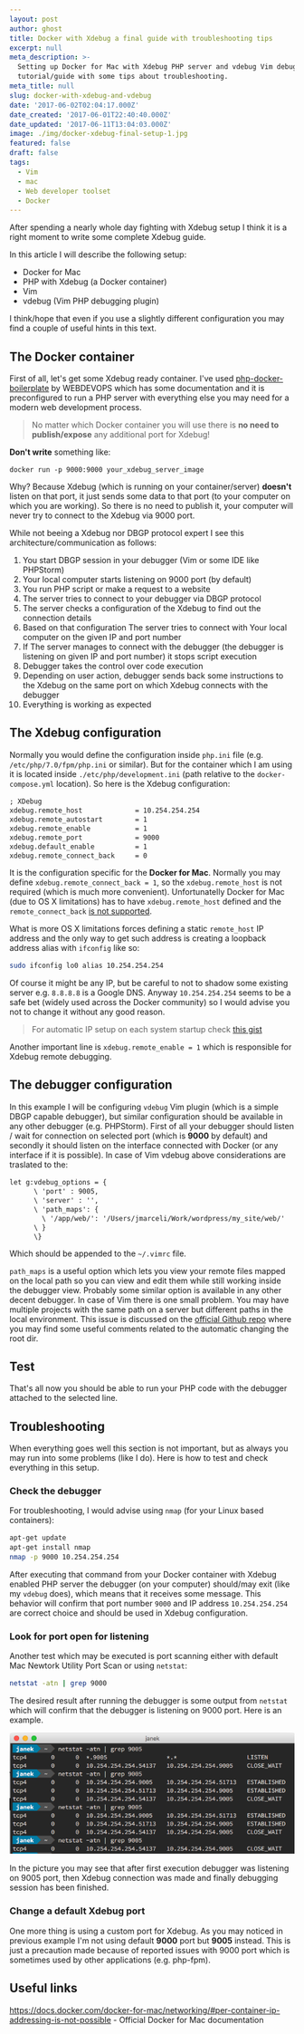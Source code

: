 ```yaml
---
layout: post
author: ghost
title: Docker with Xdebug a final guide with troubleshooting tips
excerpt: null
meta_description: >-
  Setting up Docker for Mac with Xdebug PHP server and vdebug Vim debugger. A
  tutorial/guide with some tips about troubleshooting.
meta_title: null
slug: docker-with-xdebug-and-vdebug
date: '2017-06-02T02:04:17.000Z'
date_created: '2017-06-01T22:40:40.000Z'
date_updated: '2017-06-11T13:04:03.000Z'
image: ./img/docker-xdebug-final-setup-1.jpg
featured: false
draft: false
tags:
  - Vim
  - mac
  - Web developer toolset
  - Docker
---
```

After spending a nearly whole day fighting with Xdebug setup I think it is a right moment to write some complete Xdebug guide.

In this article I will describe the following setup:

- Docker for Mac
- PHP with Xdebug (a Docker container)
- Vim
- vdebug (Vim PHP debugging plugin)

I think/hope that even if you use a slightly different configuration you may find a couple of useful hints in this text.

## The Docker container
First of all, let's get some Xdebug ready container. I've used [php-docker-boilerplate](https://github.com/webdevops/php-docker-boilerplate) by WEBDEVOPS which has some documentation and it is preconfigured to run a PHP server with everything else you may need for a modern web development process.

> No matter which Docker container you will use there is **no need to publish/expose** any additional port for Xdebug!

**Don't write** something like:
```
docker run -p 9000:9000 your_xdebug_server_image
```

Why?
Because Xdebug (which is running on your container/server) **doesn't** listen on that port, it just sends some data to that port (to your computer on which you are working). So there is no need to publish it, your computer will never try to connect to the Xdebug via 9000 port.



While not beeing a Xdebug nor DBGP protocol expert I see this architecture/communication as follows:
1. You start DBGP session in your debugger (Vim or some IDE like PHPStorm)
2. Your local computer starts listening on 9000 port (by default)
3. You run PHP script or make a request to a website
4. The server tries to connect to your debugger via DBGP protocol
5. The server checks a configuration of the Xdebug to find out the connection details
6. Based on that configuration The server tries to connect with Your local computer on the given IP and port number
7. If The server manages to connect with the debugger (the debugger is listening on given IP and port number) it stops script execution
8. Debugger takes the control over code execution
9. Depending on user action, debugger sends back some instructions to the Xdebug on the same port on which Xdebug connects with the debugger
10. Everything is working as expected


## The Xdebug configuration

Normally you would define the configuration inside `php.ini` file (e.g. `/etc/php/7.0/fpm/php.ini` or similar). But for the container which I am using it is located inside `./etc/php/development.ini` (path relative to the `docker-compose.yml` location). So here is the Xdebug configuration:
```
; XDebug
xdebug.remote_host             = 10.254.254.254
xdebug.remote_autostart        = 1
xdebug.remote_enable           = 1
xdebug.remote_port             = 9000
xdebug.default_enable          = 1
xdebug.remote_connect_back     = 0
```

It is the configuration specific for the **Docker for Mac**. Normally you may define `xdebug.remote_connect_back = 1`, so the `xdebug.remote_host` is not required (which is much more convenient). Unfortunatelly Docker for Mac (due to OS X limitations) has to have `xdebug.remote_host` defined and the `remote_connect_back` [is not supported](https://forums.docker.com/t/ip-address-for-xdebug/10460).

What is more OS X limitations forces defining a static `remote_host` IP address and the only way to get such address is creating a loopback address alias with `ifconfig` like so:
```bash
sudo ifconfig lo0 alias 10.254.254.254
```
Of course it might be any IP, but be careful to not to shadow some existing server e.g. `8.8.8.8` is a Google DNS. Anyway `10.254.254.254` seems to be a safe bet (widely used across the Docker community) so I would advise you not to change it without any good reason.

> For automatic IP setup on each system startup check [this gist](https://gist.github.com/ralphschindler/535dc5916ccbd06f53c1b0ee5a868c93)

Another important line is `xdebug.remote_enable = 1` which is responsible for Xdebug remote debugging.


## The debugger configuration

In this example I will be configuring `vdebug` Vim plugin (which is a simple DBGP capable debugger), but similar configuration should be available in any other debugger (e.g. PHPStorm).
First of all your debugger should listen / wait for connection on selected port (which is **9000** by default) and secondly it should listen on the interface connected with Docker (or any interface if it is possible).
In case of Vim vdebug above considerations are traslated to the:
```
let g:vdebug_options = {
      \ 'port' : 9005,
      \ 'server' : '',
      \ 'path_maps': {
        \ '/app/web/': '/Users/jmarceli/Work/wordpress/my_site/web/'
      \ }
      \}
```
Which should be appended to the `~/.vimrc` file.

`path_maps` is a useful option which lets you view your remote files mapped on the local path so you can view and edit them while still working inside the debugger view. Probably some similar option is available in any other decent debugger.
In case of Vim there is one small problem. You may have multiple projects with the same path on a server but different paths in the local environment. This issue is discussed on the [official Github repo](https://github.com/joonty/vdebug/issues/197) where you may find some useful comments related to the automatic changing the root dir.

## Test

That's all now you should be able to run your PHP code with the debugger attached to the selected line.


## Troubleshooting

When everything goes well this section is not important, but as always you may run into some problems (like I do). Here is how to test and check everything in this setup.

### Check the debugger

For troubleshooting, I would advise using `nmap` (for your Linux based containers):

```bash
apt-get update
apt-get install nmap
nmap -p 9000 10.254.254.254
```

After executing that command from your Docker container with Xdebug enabled PHP server the debugger (on your computer) should/may exit (like my `vdebug` does), which means that it receives some message. This behavior will confirm that port number `9000` and IP address `10.254.254.254` are correct choice and should be used in Xdebug configuration.

### Look for port open for listening

Another test which may be executed is port scanning either with default Mac Newtork Utility Port Scan or using `netstat`:
```bash
netstat -atn | grep 9000
```

The desired result after running the debugger is some output from `netstat` which will confirm that the debugger is listening on 9000 port. Here is an example.

![netstat Xdebug session](./img/netstat_xdebug.png)

In the picture you may see that after first execution debugger was listening on 9005 port, then Xdebug connection was made and finally debugging session has been finished.

### Change a default Xdebug port

One more thing is using a custom port for Xdebug. As you may noticed in previous example I'm not using default **9000** port but **9005** instead. This is just a precaution made because of reported issues with 9000 port which is sometimes used by other applications (e.g. php-fpm).

## Useful links

https://docs.docker.com/docker-for-mac/networking/#per-container-ip-addressing-is-not-possible - Official Docker for Mac documentation
